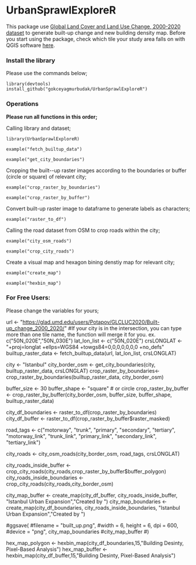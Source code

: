# UrbanSprawlExploreR

This package use [Global Land Cover and Land Use Change, 2000-2020 dataset](https://glad.umd.edu/dataset/GLCLUC2020) to generate built-up change and new building density map.
Before you start using the package, check which tile your study area falls on with QGIS software [here](https://glad.umd.edu/users/Potapov/GLCLUC2020/10d_tiles.zip).

### Install the library 

Please use the commands below;
```
library(devtools)
install_github("gokceyagmurbudak/UrbanSprawlExploreR")
```
### Operations

**Please run all functions in this order;**

Calling library and dataset;
```
library(UrbanSprawlExploreR)
```
```
example("fetch_builtup_data")
```
```
example("get_city_boundaries")
```

Cropping the built--up raster images according to the boundaries or buffer (circle or square) of relevant city;
```
example("crop_raster_by_boundaries")
```
```
example("crop_raster_by_buffer")
```

Convert built-up raster image to dataframe to generate labels as characters;
```
example("raster_to_df")
```

Calling the road dataset from OSM to crop roads within the city;
```
example("city_osm_roads")
```
```
example("crop_city_roads")
```

Create a visual map and hexagon bining denstiy map for relevant city;
```
example("create_map")
```
```
example("hexbin_map")
```

### For Free Users:

Please change the variables for yours;

url <- "https://glad.umd.edu/users/Potapov/GLCLUC2020/Built-up_change_2000_2020/"
#If your city is in the intersection, you can type more than one tile name, the function will merge it for you. ex. c("50N_020E","50N_030E") 
lat_lon_list <- c("50N_020E") 
crsLONGLAT <- "+proj=longlat +ellps=WGS84 +towgs84=0,0,0,0,0,0,0 +no_defs"
builtup_raster_data <- fetch_builtup_data(url, lat_lon_list, crsLONGLAT)

city <- "Istanbul"
city_border_osm <- get_city_boundaries(city, builtup_raster_data, crsLONGLAT)
crop_raster_by_boundaries<- crop_raster_by_boundaries(builtup_raster_data, city_border_osm)

buffer_size <- 30
buffer_shape <- "square" # or circle
crop_raster_by_buffer <- crop_raster_by_buffer(city_border_osm, buffer_size, buffer_shape, builtup_raster_data)

city_df_boundaries <- raster_to_df(crop_raster_by_boundaries)
city_df_buffer <- raster_to_df(crop_raster_by_buffer$raster_masked)

road_tags <- c("motorway", "trunk", "primary", "secondary",
"tertiary", "motorway_link", "trunk_link",
"primary_link", "secondary_link", "tertiary_link")

city_roads <- city_osm_roads(city_border_osm, road_tags, crsLONGLAT)

city_roads_inside_buffer <- crop_city_roads(city_roads,crop_raster_by_buffer$buffer_polygon)
city_roads_inside_boundaries <- crop_city_roads(city_roads,city_border_osm)

city_map_buffer <- create_map(city_df_buffer, city_roads_inside_buffer, "Istanbul Urban Expansion","Created by <name>")
city_map_boundaries <- create_map(city_df_boundaries, city_roads_inside_boundaries, "Istanbul Urban Expansion","Created by <name>")

#ggsave(
#filename = "built_up.png",
#width = 6, height = 6, dpi = 600,
#device = "png", city_map_boundaries #city_map_buffer
#)

hex_map_polygon <- hexbin_map(city_df_boundaries,15,"Building Desinty, Pixel-Based Analysis")
hex_map_buffer <- hexbin_map(city_df_buffer,15,"Building Desinty, Pixel-Based Analysis")


